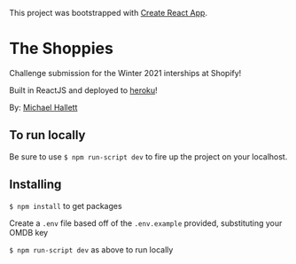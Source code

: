 This project was bootstrapped with [Create React App](https://github.com/facebook/create-react-app).

# The Shoppies

Challenge submission for the Winter 2021 interships at Shopify!

Built in ReactJS and deployed to [heroku](https://shoppies-shpfy-dmo.herokuapp.com/)!

By: [Michael Hallett](https://github.com/mhallett00/the-shoppies)

## To run locally

Be sure to use `$ npm run-script dev` to fire up the project on your localhost.

## Installing

`$ npm install` to get packages

Create a `.env` file based off of the `.env.example` provided, substituting your OMDB key

`$ npm run-script dev` as above to run locally
